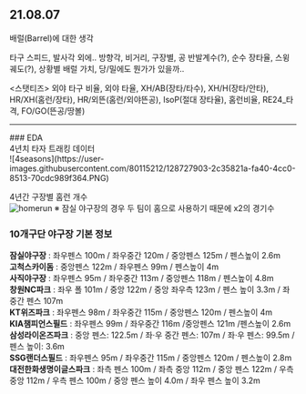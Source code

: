 ## 21.08.07
배럴(Barrel)에 대한 생각 

타구 스피드, 발사각 외에..
방향각, 비거리, 구장별, 공 반발계수(?), 순수 장타율, 스윙궤도(?), 상황별 배럴 가치, 당/밀에도 뭔가가 있을까..<br/>

<스탯티즈> 외야 타구 비율, 외야 타율, XH/AB(장타/타수), XH/H(장타/안타), HR/XH(홈런/장타), HR/외뜬(홈런/외야뜬공), IsoP(절대 장타율), 홈런비율, RE24_타격, FO/GO(뜬공/땅볼)
<hr/>
### EDA <br/>
4년치 타자 트래킹 데이터 <br/>
![4seasons](https://user-images.githubusercontent.com/80115212/128727903-2c35821a-fa40-4cc0-8513-70cdc989f364.PNG)

4년간 구장별 홈런 개수 <br/>
![homerun](https://user-images.githubusercontent.com/80115212/128727351-0a57fea0-a39f-45ef-b9d1-e9fe5dee1faa.PNG)
※ 잠실 야구장의 경우 두 팀이 홈으로 사용하기 때문에 x2의 경기수 <br/>

### 10개구단 야구장 기본 정보
**잠실야구장** : 좌우펜스 100m / 좌우중간 120m / 중앙펜스 125m / 펜스높이 2.6m <br/>
**고척스카이돔** : 중앙펜스 122m / 좌우펜스 99m / 펜스높이 4m <br/>
**사직야구장** : 좌우펜스 95m / 좌우중간 113m / 중앙펜스 118m / 펜스높이 4.8m <br/>
**창원NC파크** : 좌우 폴 101m / 중앙 122m / 중앙 좌우측 123m / 펜스 높이 3.3m / 좌중간 펜스 107m <br/>
**KT위즈파크** : 좌우펜스 98m / 좌우중간 115m / 중앙펜스 120m / 펜스높이 4m <br/>
**KIA챔피언스필드** : 좌우펜스 99m / 좌우중간 116m /중앙펜스 121m /펜스높이 2.6m <br/>
**삼성라이온즈파크** : 중앙 펜스: 122.5m / 좌·우 중간 펜스: 107m / 좌·우 펜스: 99.5m / 펜스 높이: 3.6m <br/>
**SSG랜더스필드** : 좌우펜스 95m / 좌우중간 115m / 중앙펜스 120m / 펜스높이 2.8m <br/>
**대전한화생명이글스파크** : 좌측 펜스 100m / 좌측 중앙 112m / 중앙 펜스 122m / 우측 중앙 112m / 우측 펜스 100m / 중앙 펜스 높이 4.0m / 좌우 펜스 높이 3.2m <br/>


